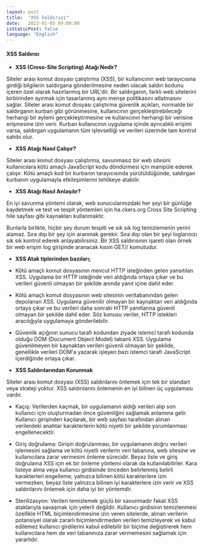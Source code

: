 ```yaml
---
layout: post
title:  "XSS Saldırısı"
date:   2023-01-05 09:00:00
isStaticPost: false
language: "English"
---
```


#### **XSS Saldırısı**

- **XSS (Cross-Site Scripting) Atağı Nedir?**

Siteler arası komut dosyası çalıştırma (XSS), bir kullanıcının web tarayıcısına girdiği bilgilerin saldırgana gönderilmesine neden olacak saldırı kodunu içeren özel olarak hazırlanmış bir URL'dir. Bir saldırganın, farklı web sitelerini birbirinden ayırmak için tasarlanmış aynı menşe politikasını atlatmasını sağlar. Siteler arası komut dosyası çalıştırma güvenlik açıkları, normalde bir saldırganın kurban gibi görünmesine, kullanıcının gerçekleştirebileceği herhangi bir eylemi gerçekleştirmesine ve kullanıcının herhangi bir verisine erişmesine izin verir. Kurban kullanıcının uygulama içinde ayrıcalıklı erişimi varsa, saldırgan uygulamanın tüm işlevselliği ve verileri üzerinde tam kontrol sahibi olur.

- **XSS Atağı Nasıl Çalışır?**

Siteler arası komut dosyası çalıştırma, savunmasız bir web sitesini kullanıcılara kötü amaçlı JavaScript kodu döndürmesi için manipüle ederek çalışır. Kötü amaçlı kod bir kurbanın tarayıcısında yürütüldüğünde, saldırgan kurbanın uygulamayla etkileşimlerini tehlikeye atabilir.

- **XSS Atağı Nasıl Anlaşılır?**

En iyi savunma yöntemi olarak, web sunucularınızdaki her şeyi bir günlüğe kaydetmek ve test ve tespit yöntemleri için ha.ckers.org Cross Site Scripting hile sayfası gibi kaynakları kullanmaktır.

Bunlarla birlikte, hiçbir şey durum tespiti ve sık sık log temizlemenin yerini alamaz. Sıra dışı bir şey için aranmak gerekir. Sıra dışı olan bir şeyi loglarınızı sık sık kontrol ederek anlayabilirsiniz. Bir XSS saldırısının işareti olan örnek bir web erişim log girişinde aranacak kısım GET// komutudur.

- **XSS Atak tiplerinden bazıları;**

- Kötü amaçlı komut dosyasının mevcut HTTP isteğinden gelen yansıtılan XSS. Uygulama bir HTTP isteğinde veri aldığında ortaya çıkar ve bu verileri güvenli olmayan bir şekilde anında yanıt içine dahil eder.

- Kötü amaçlı komut dosyasının web sitesinin veritabanından gelen depolanan XSS. Uygulama güvenilir olmayan bir kaynaktan veri aldığında ortaya çıkar ve bu verileri daha sonraki HTTP yanıtlarına güvenli olmayan bir şekilde dahil eder. Söz konusu veriler, HTTP istekleri aracılığıyla uygulamaya gönderilebilir.

- Güvenlik açığının sunucu tarafı kodundan ziyade istemci tarafı kodunda olduğu DOM (Document Object Model) tabanlı XSS. Uygulama güvenilmeyen bir kaynaktan verileri güvenli olmayan bir şekilde, genellikle verileri DOM'a yazarak işleyen bazı istemci tarafı JavaScript içerdiğinde ortaya çıkar.

- **XSS Saldırılarından Korunmak**

Siteler arası komut dosyası (XSS) saldırılarını önlemek için tek bir standart veya strateji yoktur. XSS saldırılarını önlemenin en iyi bilinen üç uygulaması vardır.

- Kaçış: Verilerden kaçmak, bir uygulamanın aldığı verileri alıp son kullanıcı için oluşturmadan önce güvenliğini sağlamak anlamına gelir. Kullanıcı girişinden kaçılarak, bir web sayfası tarafından alınan verilerdeki anahtar karakterlerin kötü niyetli bir şekilde yorumlanması engellenecektir.

- Giriş doğrulama: Girişin doğrulanması, bir uygulamanın doğru verileri işlemesini sağlama ve kötü niyetli verilerin veri tabanına, web sitesine ve kullanıcılara zarar vermesini önleme sürecidir. Beyaz liste ve giriş doğrulama XSS için ek bir önleme yöntemi olarak da kullanılabilirler. Kara listeye alma veya kullanıcı girdisinde önceden belirlenmiş belirli karakterleri engelleme, yalnızca bilinen kötü karakterlere izin vermezken, beyaz liste yalnızca bilinen iyi karakterlere izin verir ve XSS saldırılarını önlemek için daha iyi bir yöntemdir.

- Sterilizasyon: Verileri temizlemek güçlü bir savunmadır fakat XSS ataklarıyla savaşmak için yeterli değildir. Kullanıcı girdisinin temizlenmesi özellikle HTML biçimlendirmesine izin veren sitelerde, alınan verilerin potansiyel olarak zararlı biçimlendirmeden verileri temizleyerek ve kabul edilemez kullanıcı girdilerini kabul edilebilir bir biçime değiştirerek hem kullanıcılara hem de veri tabanınıza zarar vermemesini sağlamak için yararlıdır.